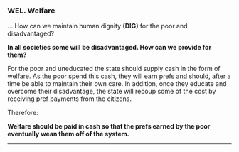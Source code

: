 
### WEL. Welfare

... How can we maintain human dignity **(DIG)** for the poor and disadvantaged?

**In all societies some will be disadvantaged. How can we provide for them?**


For the poor and uneducated the state should supply cash in the form of welfare.  As the poor spend this cash, they will earn prefs and should, after a time be able to maintain their own care.  In addition, once they educate and overcome their disadvantage, the state will recoup some of the cost by receiving pref payments from the citizens.

Therefore:

**Welfare should be paid in cash so that the prefs earned by the poor eventually wean them off of the system.**

----------








